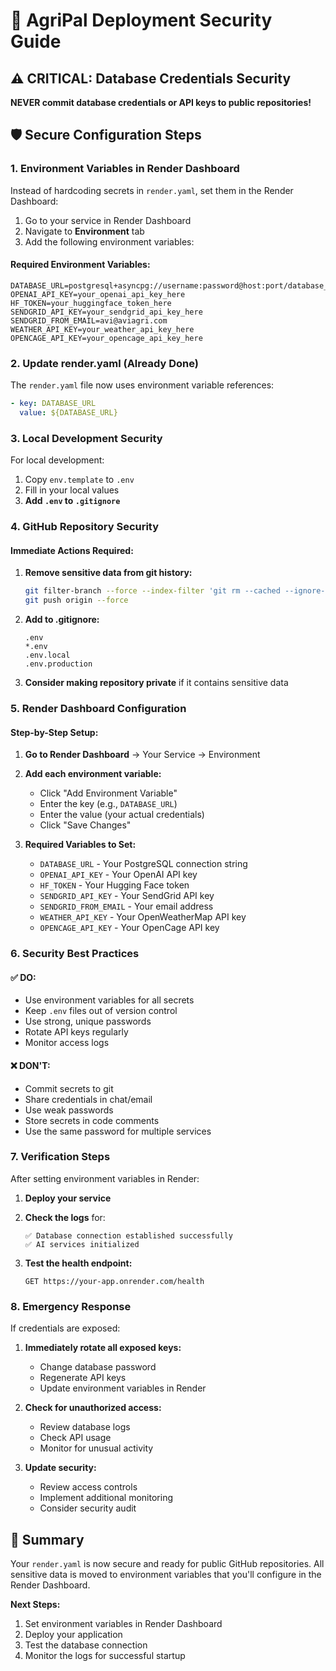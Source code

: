 # 🔐 AgriPal Deployment Security Guide

## ⚠️ CRITICAL: Database Credentials Security

**NEVER commit database credentials or API keys to public repositories!**

## 🛡️ Secure Configuration Steps

### 1. **Environment Variables in Render Dashboard**

Instead of hardcoding secrets in `render.yaml`, set them in the Render Dashboard:

1. Go to your service in Render Dashboard
2. Navigate to **Environment** tab
3. Add the following environment variables:

#### **Required Environment Variables:**
```
DATABASE_URL=postgresql+asyncpg://username:password@host:port/database_name
OPENAI_API_KEY=your_openai_api_key_here
HF_TOKEN=your_huggingface_token_here
SENDGRID_API_KEY=your_sendgrid_api_key_here
SENDGRID_FROM_EMAIL=avi@aviagri.com
WEATHER_API_KEY=your_weather_api_key_here
OPENCAGE_API_KEY=your_opencage_api_key_here
```

### 2. **Update render.yaml (Already Done)**

The `render.yaml` file now uses environment variable references:
```yaml
- key: DATABASE_URL
  value: ${DATABASE_URL}
```

### 3. **Local Development Security**

For local development:
1. Copy `env.template` to `.env`
2. Fill in your local values
3. **Add `.env` to `.gitignore`**

### 4. **GitHub Repository Security**

#### **Immediate Actions Required:**
1. **Remove sensitive data from git history:**
   ```bash
   git filter-branch --force --index-filter 'git rm --cached --ignore-unmatch render.yaml' HEAD
   git push origin --force
   ```

2. **Add to .gitignore:**
   ```
   .env
   *.env
   .env.local
   .env.production
   ```

3. **Consider making repository private** if it contains sensitive data

### 5. **Render Dashboard Configuration**

#### **Step-by-Step Setup:**

1. **Go to Render Dashboard** → Your Service → Environment
2. **Add each environment variable:**
   - Click "Add Environment Variable"
   - Enter the key (e.g., `DATABASE_URL`)
   - Enter the value (your actual credentials)
   - Click "Save Changes"

3. **Required Variables to Set:**
   - `DATABASE_URL` - Your PostgreSQL connection string
   - `OPENAI_API_KEY` - Your OpenAI API key
   - `HF_TOKEN` - Your Hugging Face token
   - `SENDGRID_API_KEY` - Your SendGrid API key
   - `SENDGRID_FROM_EMAIL` - Your email address
   - `WEATHER_API_KEY` - Your OpenWeatherMap API key
   - `OPENCAGE_API_KEY` - Your OpenCage API key

### 6. **Security Best Practices**

#### **✅ DO:**
- Use environment variables for all secrets
- Keep `.env` files out of version control
- Use strong, unique passwords
- Rotate API keys regularly
- Monitor access logs

#### **❌ DON'T:**
- Commit secrets to git
- Share credentials in chat/email
- Use weak passwords
- Store secrets in code comments
- Use the same password for multiple services

### 7. **Verification Steps**

After setting environment variables in Render:

1. **Deploy your service**
2. **Check the logs** for:
   ```
   ✅ Database connection established successfully
   ✅ AI services initialized
   ```

3. **Test the health endpoint:**
   ```
   GET https://your-app.onrender.com/health
   ```

### 8. **Emergency Response**

If credentials are exposed:

1. **Immediately rotate all exposed keys:**
   - Change database password
   - Regenerate API keys
   - Update environment variables in Render

2. **Check for unauthorized access:**
   - Review database logs
   - Check API usage
   - Monitor for unusual activity

3. **Update security:**
   - Review access controls
   - Implement additional monitoring
   - Consider security audit

## 🎯 Summary

Your `render.yaml` is now secure and ready for public GitHub repositories. All sensitive data is moved to environment variables that you'll configure in the Render Dashboard.

**Next Steps:**
1. Set environment variables in Render Dashboard
2. Deploy your application
3. Test the database connection
4. Monitor the logs for successful startup
